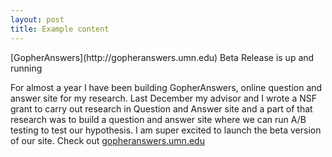 ```yaml
---
layout: post
title: Example content
---
```



<div class="message">
  [GopherAnswers](http://gopheranswers.umn.edu) Beta Release is up and running
</div>

For almost a year I have been building GopherAnswers, online question and answer site for my research. Last December my advisor and I wrote a NSF grant to carry out research in Question and Answer site and a part of that research was to build a question and answer site where we can run A/B testing to test our hypothesis. I am super excited to launch the beta version of our site. Check out [gopheranswers.umn.edu](http://gopheranswers.umn.edu)
